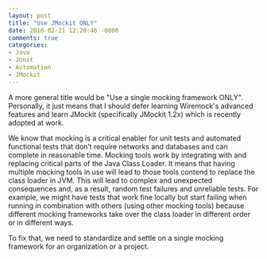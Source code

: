 ```yaml
---
layout: post
title: "Use JMockit ONLY"
date: 2016-02-21 12:20:46 -0800
comments: true
categories: 
- Java
- JUnit
- Automation
- JMockit
---
```


A more general title would be "Use a single mocking framework ONLY".
Personally, it just means that I should defer learning Wiremock's advanced features and learn JMockit (specifically JMockit 1.2x) which is recently adopted at work.

We know that mocking is a critical enabler for unit tests and automated functional tests that don’t require networks and databases and can complete in reasonable time. 
Mocking tools work by integrating with and replacing critical parts of the Java Class Loader.
It means that having multiple mocking tools in use will lead to those tools contend to replace the class loader in JVM. 
This will lead to complex and unexpected consequences and, as a result, random test failures and unreliable tests.
For example, we might have tests that work fine locally but start failing when running in combination with others (using other mocking tools) because different mocking frameworks take over the class loader in different order or in different ways.

To fix that, we need to standardize and settle on a single mocking framework for an organization or a project.
